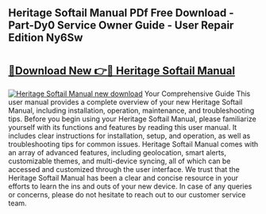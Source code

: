 ## Heritage Softail Manual PDf Free Download - Part-Dy0 Service Owner Guide - User Repair Edition Ny6Sw

# <h2><a href="http://bc85449.oget.top/?id=Heritage+Softail+Manual">🔗Download New 👉🔴 Heritage Softail Manual</a></h2>

[![Heritage Softail Manual new download](https://i.imgur.com/5g1atiW.png)](http://bc85449.oget.top/?id=Heritage+Softail+Manual)
Your Comprehensive Guide This user manual provides a complete overview of your new Heritage Softail Manual, including installation, operation, maintenance, and troubleshooting tips. Before you begin using your Heritage Softail Manual, please familiarize yourself with its functions and features by reading this user manual. It includes clear instructions for installation, setup, and operation, as well as troubleshooting tips for common issues. Heritage Softail Manual comes with an array of advanced features, including geolocation, smart alerts, customizable themes, and multi-device syncing, all of which can be accessed and customized through the user interface. We trust that the Heritage Softail Manual has been a clear and concise resource in your efforts to learn the ins and outs of your new device. In case of any queries or concerns, please do not hesitate to reach out to our customer service team.
